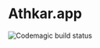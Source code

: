 # Athkar.app


![Codemagic build status](https://api.codemagic.io/apps/62a8fecc7380475bc7b9331a/my-workflow/status_badge.svg)
